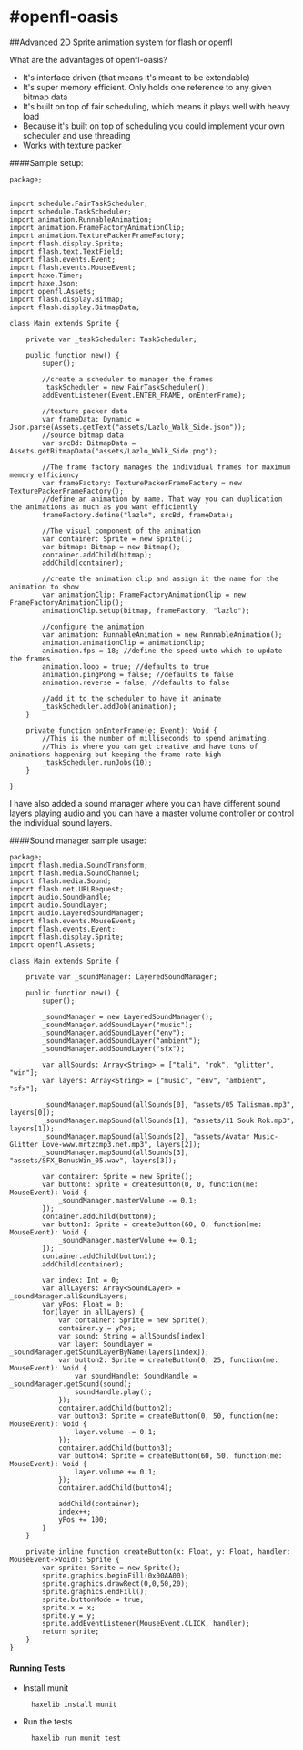 #openfl-oasis
============

##Advanced 2D Sprite animation system for flash or openfl

What are the advantages of openfl-oasis?

* It's interface driven (that means it's meant to be extendable)
* It's super memory efficient. Only holds one reference to any given bitmap data
* It's built on top of fair scheduling, which means it plays well with heavy load
* Because it's built on top of scheduling you could implement your own scheduler and use threading
* Works with texture packer


####Sample setup:

    package;
    
    
    import schedule.FairTaskScheduler;
    import schedule.TaskScheduler;
    import animation.RunnableAnimation;
    import animation.FrameFactoryAnimationClip;
    import animation.TexturePackerFrameFactory;
    import flash.display.Sprite;
    import flash.text.TextField;
    import flash.events.Event;
    import flash.events.MouseEvent;
    import haxe.Timer;
    import haxe.Json;
    import openfl.Assets;
    import flash.display.Bitmap;
    import flash.display.BitmapData;
    
    class Main extends Sprite {
    
        private var _taskScheduler: TaskScheduler;
    
        public function new() {
            super();
    
            //create a scheduler to manager the frames
            _taskScheduler = new FairTaskScheduler();
            addEventListener(Event.ENTER_FRAME, onEnterFrame);
    
            //texture packer data
            var frameData: Dynamic = Json.parse(Assets.getText("assets/Lazlo_Walk_Side.json"));
            //source bitmap data
            var srcBd: BitmapData = Assets.getBitmapData("assets/Lazlo_Walk_Side.png");
    
            //The frame factory manages the individual frames for maximum memory efficiency
            var frameFactory: TexturePackerFrameFactory = new TexturePackerFrameFactory();
            //define an animation by name. That way you can duplication the animations as much as you want efficiently
            frameFactory.define("lazlo", srcBd, frameData);
    
            //The visual component of the animation
            var container: Sprite = new Sprite();
            var bitmap: Bitmap = new Bitmap();
            container.addChild(bitmap);
            addChild(container);
    
            //create the animation clip and assign it the name for the animation to show
            var animationClip: FrameFactoryAnimationClip = new FrameFactoryAnimationClip();
            animationClip.setup(bitmap, frameFactory, "lazlo");
    
            //configure the animation
            var animation: RunnableAnimation = new RunnableAnimation();
            animation.animationClip = animationClip;
            animation.fps = 18; //define the speed unto which to update the frames
            animation.loop = true; //defaults to true
            animation.pingPong = false; //defaults to false
            animation.reverse = false; //defaults to false
    
            //add it to the scheduler to have it animate
            _taskScheduler.addJob(animation);
        }
    
        private function onEnterFrame(e: Event): Void {
            //This is the number of milliseconds to spend animating.
            //This is where you can get creative and have tons of animations happening but keeping the frame rate high
            _taskScheduler.runJobs(10);
        }
    
    }

I have also added a sound manager where you can have different sound layers playing audio and you can have a master 
volume controller or control the individual sound layers.

####Sound manager sample usage:

    package;
    import flash.media.SoundTransform;
    import flash.media.SoundChannel;
    import flash.media.Sound;
    import flash.net.URLRequest;
    import audio.SoundHandle;
    import audio.SoundLayer;
    import audio.LayeredSoundManager;
    import flash.events.MouseEvent;
    import flash.events.Event;
    import flash.display.Sprite;
    import openfl.Assets;
    
    class Main extends Sprite {
    
        private var _soundManager: LayeredSoundManager;
    
        public function new() {
            super();
    
            _soundManager = new LayeredSoundManager();
            _soundManager.addSoundLayer("music");
            _soundManager.addSoundLayer("env");
            _soundManager.addSoundLayer("ambient");
            _soundManager.addSoundLayer("sfx");
    
            var allSounds: Array<String> = ["tali", "rok", "glitter", "win"];
            var layers: Array<String> = ["music", "env", "ambient", "sfx"];
    
            _soundManager.mapSound(allSounds[0], "assets/05 Talisman.mp3", layers[0]);
            _soundManager.mapSound(allSounds[1], "assets/11 Souk Rok.mp3", layers[1]);
            _soundManager.mapSound(allSounds[2], "assets/Avatar Music-Glitter Love-www.mrtzcmp3.net.mp3", layers[2]);
            _soundManager.mapSound(allSounds[3], "assets/SFX_BonusWin_05.wav", layers[3]);
    
            var container: Sprite = new Sprite();
            var button0: Sprite = createButton(0, 0, function(me: MouseEvent): Void {
                _soundManager.masterVolume -= 0.1;
            });
            container.addChild(button0);
            var button1: Sprite = createButton(60, 0, function(me: MouseEvent): Void {
                _soundManager.masterVolume += 0.1;
            });
            container.addChild(button1);
            addChild(container);
    
            var index: Int = 0;
            var allLayers: Array<SoundLayer> = _soundManager.allSoundLayers;
            var yPos: Float = 0;
            for(layer in allLayers) {
                var container: Sprite = new Sprite();
                container.y = yPos;
                var sound: String = allSounds[index];
                var layer: SoundLayer = _soundManager.getSoundLayerByName(layers[index]);
                var button2: Sprite = createButton(0, 25, function(me: MouseEvent): Void {
                    var soundHandle: SoundHandle = _soundManager.getSound(sound);
                    soundHandle.play();
                });
                container.addChild(button2);
                var button3: Sprite = createButton(0, 50, function(me: MouseEvent): Void {
                    layer.volume -= 0.1;
                });
                container.addChild(button3);
                var button4: Sprite = createButton(60, 50, function(me: MouseEvent): Void {
                    layer.volume += 0.1;
                });
                container.addChild(button4);
    
                addChild(container);
                index++;
                yPos += 100;
            }
        }
    
        private inline function createButton(x: Float, y: Float, handler: MouseEvent->Void): Sprite {
            var sprite: Sprite = new Sprite();
            sprite.graphics.beginFill(0x00AA00);
            sprite.graphics.drawRect(0,0,50,20);
            sprite.graphics.endFill();
            sprite.buttonMode = true;
            sprite.x = x;
            sprite.y = y;
            sprite.addEventListener(MouseEvent.CLICK, handler);
            return sprite;
        }
    }




#### Running Tests

* Install munit

		haxelib install munit

* Run the tests

		haxelib run munit test